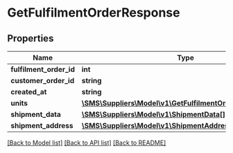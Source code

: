 # GetFulfilmentOrderResponse

## Properties
Name | Type | Description | Notes
------------ | ------------- | ------------- | -------------
**fulfilment_order_id** | **int** |  | 
**customer_order_id** | **string** |  | 
**created_at** | **string** |  | 
**units** | [**\SMS\Suppliers\Model\v1\GetFulfilmentOrderUnitResponse[]**](GetFulfilmentOrderUnitResponse.md) |  | 
**shipment_data** | [**\SMS\Suppliers\Model\v1\ShipmentData[]**](ShipmentData.md) |  | [optional] 
**shipment_address** | [**\SMS\Suppliers\Model\v1\ShipmentAddress**](ShipmentAddress.md) |  | 

[[Back to Model list]](../README.md#documentation-for-models) [[Back to API list]](../README.md#documentation-for-api-endpoints) [[Back to README]](../README.md)


